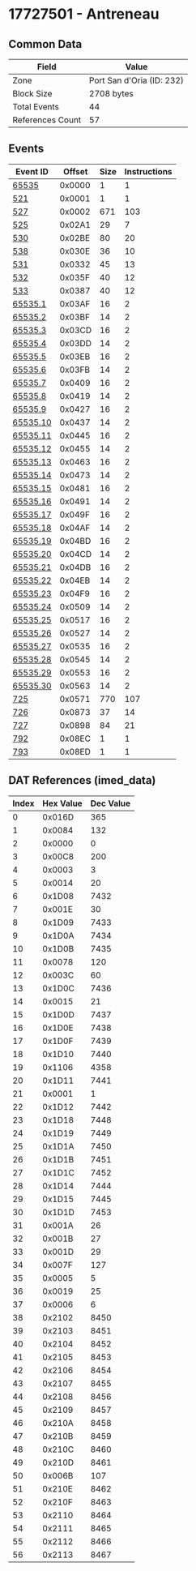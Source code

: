 # 17727501 - Antreneau

## Common Data

| Field            | Value                     |
|------------------|---------------------------|
| Zone             | Port San d'Oria (ID: 232) |
| Block Size       | 2708 bytes                |
| Total Events     | 44                        |
| References Count | 57                        |

## Events

| Event ID                  | Offset   |   Size |   Instructions |
|---------------------------|----------|--------|----------------|
| [65535](./65535.md)       | 0x0000   |      1 |              1 |
| [521](./521.md)           | 0x0001   |      1 |              1 |
| [527](./527.md)           | 0x0002   |    671 |            103 |
| [525](./525.md)           | 0x02A1   |     29 |              7 |
| [530](./530.md)           | 0x02BE   |     80 |             20 |
| [538](./538.md)           | 0x030E   |     36 |             10 |
| [531](./531.md)           | 0x0332   |     45 |             13 |
| [532](./532.md)           | 0x035F   |     40 |             12 |
| [533](./533.md)           | 0x0387   |     40 |             12 |
| [65535.1](./65535.1.md)   | 0x03AF   |     16 |              2 |
| [65535.2](./65535.2.md)   | 0x03BF   |     14 |              2 |
| [65535.3](./65535.3.md)   | 0x03CD   |     16 |              2 |
| [65535.4](./65535.4.md)   | 0x03DD   |     14 |              2 |
| [65535.5](./65535.5.md)   | 0x03EB   |     16 |              2 |
| [65535.6](./65535.6.md)   | 0x03FB   |     14 |              2 |
| [65535.7](./65535.7.md)   | 0x0409   |     16 |              2 |
| [65535.8](./65535.8.md)   | 0x0419   |     14 |              2 |
| [65535.9](./65535.9.md)   | 0x0427   |     16 |              2 |
| [65535.10](./65535.10.md) | 0x0437   |     14 |              2 |
| [65535.11](./65535.11.md) | 0x0445   |     16 |              2 |
| [65535.12](./65535.12.md) | 0x0455   |     14 |              2 |
| [65535.13](./65535.13.md) | 0x0463   |     16 |              2 |
| [65535.14](./65535.14.md) | 0x0473   |     14 |              2 |
| [65535.15](./65535.15.md) | 0x0481   |     16 |              2 |
| [65535.16](./65535.16.md) | 0x0491   |     14 |              2 |
| [65535.17](./65535.17.md) | 0x049F   |     16 |              2 |
| [65535.18](./65535.18.md) | 0x04AF   |     14 |              2 |
| [65535.19](./65535.19.md) | 0x04BD   |     16 |              2 |
| [65535.20](./65535.20.md) | 0x04CD   |     14 |              2 |
| [65535.21](./65535.21.md) | 0x04DB   |     16 |              2 |
| [65535.22](./65535.22.md) | 0x04EB   |     14 |              2 |
| [65535.23](./65535.23.md) | 0x04F9   |     16 |              2 |
| [65535.24](./65535.24.md) | 0x0509   |     14 |              2 |
| [65535.25](./65535.25.md) | 0x0517   |     16 |              2 |
| [65535.26](./65535.26.md) | 0x0527   |     14 |              2 |
| [65535.27](./65535.27.md) | 0x0535   |     16 |              2 |
| [65535.28](./65535.28.md) | 0x0545   |     14 |              2 |
| [65535.29](./65535.29.md) | 0x0553   |     16 |              2 |
| [65535.30](./65535.30.md) | 0x0563   |     14 |              2 |
| [725](./725.md)           | 0x0571   |    770 |            107 |
| [726](./726.md)           | 0x0873   |     37 |             14 |
| [727](./727.md)           | 0x0898   |     84 |             21 |
| [792](./792.md)           | 0x08EC   |      1 |              1 |
| [793](./793.md)           | 0x08ED   |      1 |              1 |

## DAT References (imed_data)

|   Index | Hex Value   |   Dec Value |
|---------|-------------|-------------|
|       0 | 0x016D      |         365 |
|       1 | 0x0084      |         132 |
|       2 | 0x0000      |           0 |
|       3 | 0x00C8      |         200 |
|       4 | 0x0003      |           3 |
|       5 | 0x0014      |          20 |
|       6 | 0x1D08      |        7432 |
|       7 | 0x001E      |          30 |
|       8 | 0x1D09      |        7433 |
|       9 | 0x1D0A      |        7434 |
|      10 | 0x1D0B      |        7435 |
|      11 | 0x0078      |         120 |
|      12 | 0x003C      |          60 |
|      13 | 0x1D0C      |        7436 |
|      14 | 0x0015      |          21 |
|      15 | 0x1D0D      |        7437 |
|      16 | 0x1D0E      |        7438 |
|      17 | 0x1D0F      |        7439 |
|      18 | 0x1D10      |        7440 |
|      19 | 0x1106      |        4358 |
|      20 | 0x1D11      |        7441 |
|      21 | 0x0001      |           1 |
|      22 | 0x1D12      |        7442 |
|      23 | 0x1D18      |        7448 |
|      24 | 0x1D19      |        7449 |
|      25 | 0x1D1A      |        7450 |
|      26 | 0x1D1B      |        7451 |
|      27 | 0x1D1C      |        7452 |
|      28 | 0x1D14      |        7444 |
|      29 | 0x1D15      |        7445 |
|      30 | 0x1D1D      |        7453 |
|      31 | 0x001A      |          26 |
|      32 | 0x001B      |          27 |
|      33 | 0x001D      |          29 |
|      34 | 0x007F      |         127 |
|      35 | 0x0005      |           5 |
|      36 | 0x0019      |          25 |
|      37 | 0x0006      |           6 |
|      38 | 0x2102      |        8450 |
|      39 | 0x2103      |        8451 |
|      40 | 0x2104      |        8452 |
|      41 | 0x2105      |        8453 |
|      42 | 0x2106      |        8454 |
|      43 | 0x2107      |        8455 |
|      44 | 0x2108      |        8456 |
|      45 | 0x2109      |        8457 |
|      46 | 0x210A      |        8458 |
|      47 | 0x210B      |        8459 |
|      48 | 0x210C      |        8460 |
|      49 | 0x210D      |        8461 |
|      50 | 0x006B      |         107 |
|      51 | 0x210E      |        8462 |
|      52 | 0x210F      |        8463 |
|      53 | 0x2110      |        8464 |
|      54 | 0x2111      |        8465 |
|      55 | 0x2112      |        8466 |
|      56 | 0x2113      |        8467 |
